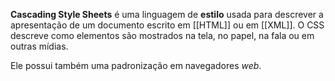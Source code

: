 **Cascading Style Sheets** é uma linguagem de **estilo** usada para descrever a apresentação de um documento escrito em [[HTML]] ou em [[XML]]. O CSS descreve como elementos são mostrados na tela, no papel, na fala ou em outras mídias.

Ele possui também uma padronização em navegadores _web_.
